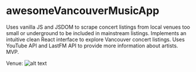 # awesomeVancouverMusicApp

Uses vanilla JS and JSDOM to scrape concert listings from local venues too small or underground to be included in mainstream listings. Implements an intuitive clean React interface to explore Vancouver concert listings. Uses YouTube API and LastFM API to provide more information about artists. MVP.


Venue:
![alt text](https://github.com/jenjwong/awesomeVancouverMusicApp/blob/eventsList/src/css/images/venue.png "Venue Music App")
